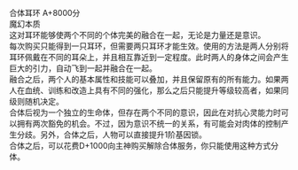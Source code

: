 <title>合体耳环</title>
<meta name="GENERATOR" content="WinCHM">
<meta http-equiv="Content-Type" content="text/html; charset=gb2312">
<br>合体耳环 A+8000分
<br>魔幻本质
<br>这对耳环能够使两个不同的个体完美的融合在一起，无论是力量还是意识。
<br>每次购买只能得到一只耳环，但需要两只耳环才能生效。使用的方法是两人分别将耳环佩戴在不同的耳朵上，并且相互靠近到一定程度。此时两人的身体之间会产生巨大的引力，自动飞到一起并融合在一起。
<br>融合之后，两个人的基本属性和技能可以叠加，并且保留原有的所有能力。如果两人在血统、训练和改造上具有不同的强化，那么之后只能提升等级较高者，如果同级则随机决定。
<br>合体后视为一个独立的生命体，但存在两个不同的意识，因此在对抗心灵能力时可以拥有两次豁免的机会。不过，因为意识不统一的关系，有可能会对肉体的控制产生分歧。另外，合体之后，人物可以直接提升1阶基因锁。
<br>合体之后，可以花费D+1000向主神购买解除合体服务，你只能使用这种方式分体。